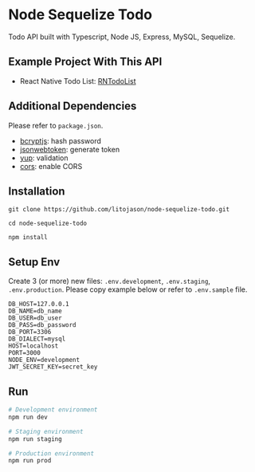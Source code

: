 # Node Sequelize Todo

Todo API built with Typescript, Node JS, Express, MySQL, Sequelize.

## Example Project With This API

- React Native Todo List: [RNTodoList](https://github.com/litojason/RNTodoList)

## Additional Dependencies

Please refer to `package.json`.

- [bcryptjs](https://www.npmjs.com/package/bcryptjs): hash password
- [jsonwebtoken](https://www.npmjs.com/package/jsonwebtoken): generate token
- [yup](https://www.npmjs.com/package/yup): validation
- [cors](https://www.npmjs.com/package/cors): enable CORS

## Installation

    git clone https://github.com/litojason/node-sequelize-todo.git

    cd node-sequelize-todo

    npm install

## Setup Env

Create 3 (or more) new files: `.env.development`, `.env.staging`, `.env.production`. Please copy example below or refer to `.env.sample` file.

    DB_HOST=127.0.0.1
    DB_NAME=db_name
    DB_USER=db_user
    DB_PASS=db_password
    DB_PORT=3306
    DB_DIALECT=mysql
    HOST=localhost
    PORT=3000
    NODE_ENV=development
    JWT_SECRET_KEY=secret_key

## Run

```bash
# Development environment
npm run dev

# Staging environment
npm run staging

# Production environment
npm run prod
```
